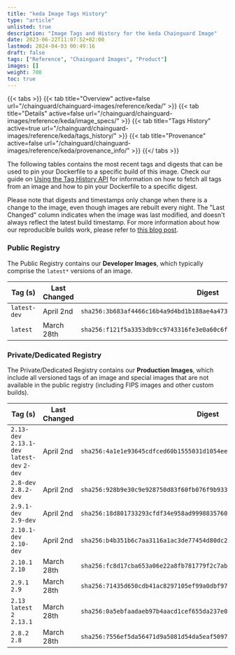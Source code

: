 ```yaml
---
title: "keda Image Tags History"
type: "article"
unlisted: true
description: "Image Tags and History for the keda Chainguard Image"
date: 2023-06-22T11:07:52+02:00
lastmod: 2024-04-03 00:49:16
draft: false
tags: ["Reference", "Chainguard Images", "Product"]
images: []
weight: 700
toc: true
---
```


{{< tabs >}}
{{< tab title="Overview" active=false url="/chainguard/chainguard-images/reference/keda/" >}}
{{< tab title="Details" active=false url="/chainguard/chainguard-images/reference/keda/image_specs/" >}}
{{< tab title="Tags History" active=true url="/chainguard/chainguard-images/reference/keda/tags_history/" >}}
{{< tab title="Provenance" active=false url="/chainguard/chainguard-images/reference/keda/provenance_info/" >}}
{{</ tabs >}}

The following tables contains the most recent tags and digests that can be used to pin your Dockerfile to a specific build of this image. Check our guide on [Using the Tag History API](/chainguard/chainguard-images/using-the-tag-history-api/) for information on how to fetch all tags from an image and how to pin your Dockerfile to a specific digest.

Please note that digests and timestamps only change when there is a change to the image, even though images are rebuilt every night. The "Last Changed" column indicates when the image was last modified, and doesn't always reflect the latest build timestamp. For more information about how our reproducible builds work, please refer to [this blog post](https://www.chainguard.dev/unchained/reproducing-chainguards-reproducible-image-builds).

### Public Registry
The Public Registry contains our **Developer Images**, which typically comprise the `latest*` versions of an image.

| Tag (s)       | Last Changed | Digest                                                                    |
|---------------|--------------|---------------------------------------------------------------------------|
|  `latest-dev` | April 2nd    | `sha256:3b683af4466c16b4a9d4bd1b188ae4a47364ba7d035e878e93c0eaf8254c1b22` |
|  `latest`     | March 28th   | `sha256:f121f5a3353db9cc9743316fe3e0a60c6fe05e9d9f87c0c5d6ebfe99a2776af0` |


### Private/Dedicated Registry
The Private/Dedicated Registry contains our **Production Images**, which include all versioned tags of an image and special images that are not available in the public registry (including FIPS images and other custom builds).

| Tag (s)                                       | Last Changed | Digest                                                                    |
|-----------------------------------------------|--------------|---------------------------------------------------------------------------|
|  `2.13-dev` `2.13.1-dev` `latest-dev` `2-dev` | April 2nd    | `sha256:4a1e1e93645cdfced60b1555031d1054ee1f3250c38a8d18e0610c2f4ee247f7` |
|  `2.8-dev` `2.8.2-dev`                        | April 2nd    | `sha256:928b9e30c9e928750d83f60fb076f9b933fbb620fdfdae2f0a1ccd22dbade12a` |
|  `2.9.1-dev` `2.9-dev`                        | April 2nd    | `sha256:18d801733293cfdf34e958ad999883576089a9956d8b6ba63b6b25a8bdd70b8e` |
|  `2.10.1-dev` `2.10-dev`                      | April 2nd    | `sha256:b4b351b6c7aa3116a1ac3de77454d80dc2de9c3789e72a505f2adcb734e8e7d8` |
|  `2.10.1` `2.10`                              | March 28th   | `sha256:fc8d17cba653a06e22a8fb781779f2c7ab9d91204a1cde952551e16620e760c4` |
|  `2.9.1` `2.9`                                | March 28th   | `sha256:71435d650cdb41ac8297105ef99a0dbf97c642c3c68565e6b43eadb1347d3d29` |
|  `2.13` `latest` `2` `2.13.1`                 | March 28th   | `sha256:0a5ebfaadaeb97b4aacd1cef655da237e04b58db2c30270d1ef2fea7bd3e80cd` |
|  `2.8.2` `2.8`                                | March 28th   | `sha256:7556ef5da56471d9a5081d54da5eaf509779343fb337dcde5a96b1acb94bdc50` |

